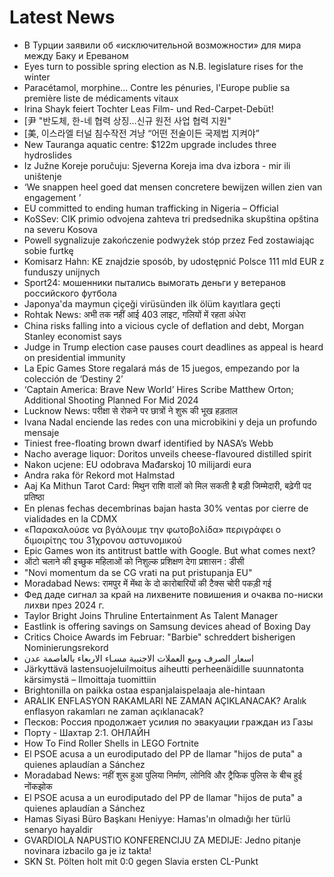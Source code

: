 # Latest News
-  В Турции заявили об «исключительной возможности» для мира между Баку и Ереваном
-  Eyes turn to possible spring election as N.B. legislature rises for the winter
-  Paracétamol, morphine... Contre les pénuries, l'Europe publie sa première liste de médicaments vitaux
-  Irina Shayk feiert Tochter Leas Film- und Red-Carpet-Debüt!
-  [尹 "반도체, 한-네 협력 상징…신규 원전 사업 협력 지원"
-  [美, 이스라엘 터널 침수작전 겨냥 “어떤 전술이든 국제법 지켜야”
-  New Tauranga aquatic centre: $122m upgrade includes three hydroslides
-  Iz Južne Koreje poručuju: Sjeverna Koreja ima dva izbora - mir ili uništenje
-  ‘We snappen heel goed dat mensen concretere bewijzen willen zien van engagement ’
-  EU committed to ending human trafficking in Nigeria – Official
-  KoSSev: CIK primio odvojena zahteva tri predsednika skupština opština na severu Kosova
-  Powell sygnalizuje zakończenie podwyżek stóp przez Fed zostawiając sobie furtkę
-  Komisarz Hahn: KE znajdzie sposób, by udostępnić Polsce 111 mld EUR z funduszy unijnych
-  Sport24: мошенники пытались вымогать деньги у ветеранов российского футбола
-  Japonya'da maymun çiçeği virüsünden ilk ölüm kayıtlara geçti
-  Rohtak News: अभी तक नहीं आई 403 लाइट, गलियों में रहता अंधेरा
-  China risks falling into a vicious cycle of deflation and debt, Morgan Stanley economist says
-  Judge in Trump election case pauses court deadlines as appeal is heard on presidential immunity
-  La Epic Games Store regalará más de 15 juegos, empezando por la colección de ‘Destiny 2’
-  ‘Captain America: Brave New World’ Hires Scribe Matthew Orton; Additional Shooting Planned For Mid 2024
-  Lucknow News: परीक्षा से रोकने पर छात्रों ने शुरू की भूख हड़ताल
-  Ivana Nadal enciende las redes con una microbikini y deja un profundo mensaje
-  Tiniest free-floating brown dwarf identified by NASA’s Webb
-  Nacho average liquor: Doritos unveils cheese-flavoured distilled spirit
-  Nakon ucjene: EU odobrava Mađarskoj 10 milijardi eura
-  Andra raka för Rekord mot Halmstad
-  Aaj Ka Mithun Tarot Card: मिथुन राशि वालों को मिल सकती है बड़ी जिम्मेदारी, बढ़ेगी पद प्रतिष्ठा
-  En plenas fechas decembrinas bajan hasta 30% ventas por cierre de vialidades en la CDMX
-  «Παρακαλούσε να βγάλουμε την φωτοβολίδα» περιγράφει ο διμοιρίτης του 31χρονου αστυνομικού
-  Epic Games won its antitrust battle with Google. But what comes next?
-  ऑटो चलाने की इच्छुक महिलाओं को निशुल्क प्रशिक्षण देगा प्रशासन : डीसी
-  "Novi momentum da se CG vrati na put pristupanja EU"
-  Moradabad News: रामपुर में मेंथा के दो कारोबारियों की टैक्स चोरी पकड़ी गई
-  Фед даде сигнал за край на лихвените повишения и очаква по-ниски лихви през 2024 г.
-  Taylor Bright Joins Thruline Entertainment As Talent Manager
-  Eastlink is offering savings on Samsung devices ahead of Boxing Day
-  Critics Choice Awards im Februar: "Barbie" schreddert bisherigen Nominierungsrekord
-  اسعار الصرف وبيع العملات الاجنبية مسـاء الاربعاء بالعاصمة عدن
-  Järkyttävä lastensuojelu­ilmoitus aiheutti perheenäidille suunnatonta kärsimystä – Ilmoittaja tuomittiin
-  Brightonilla on paikka ostaa espanjalaispelaaja ale-hintaan
-  ARALIK ENFLASYON RAKAMLARI NE ZAMAN AÇIKLANACAK? Aralık enflasyon rakamları ne zaman açıklanacak?
-  Песков: Россия продолжает усилия по эвакуации граждан из Газы
-  Порту - Шахтар 2:1. ОНЛАЙН
-  How To Find Roller Shells in LEGO Fortnite
-  El PSOE acusa a un eurodiputado del PP de llamar "hijos de puta" a quienes aplaudían a Sánchez
-  Moradabad News: नहीं शुरू हुआ पुलिया निर्माण, लोनिवि और ट्रैफिक पुलिस के बीच हुई नोंकझोक
-  El PSOE acusa a un eurodiputado del PP de llamar "hijos de puta" a quienes aplaudían a Sánchez
-  Hamas Siyasi Büro Başkanı Heniyye: Hamas'ın olmadığı her türlü senaryo hayaldir
-  GVARDIOLA NAPUSTIO KONFERENCIJU ZA MEDIJE: Jedno pitanje novinara izbacilo ga je iz takta!
-  SKN St. Pölten holt mit 0:0 gegen Slavia ersten CL-Punkt
